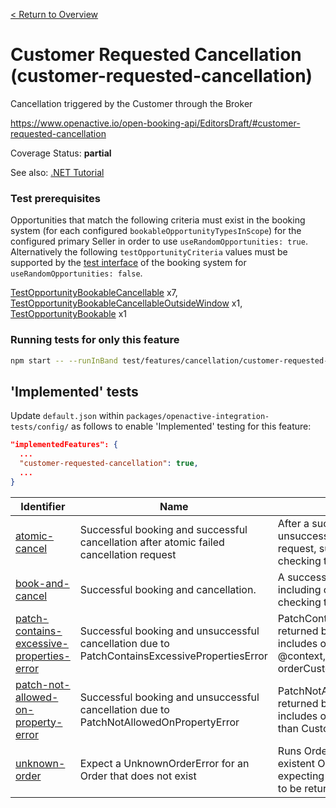 [< Return to Overview](../../README.md)
# Customer Requested Cancellation (customer-requested-cancellation)

Cancellation triggered by the Customer through the Broker


https://www.openactive.io/open-booking-api/EditorsDraft/#customer-requested-cancellation

Coverage Status: **partial**

See also: [.NET Tutorial](https://tutorials.openactive.io/open-booking-sdk/quick-start-guide/storebookingengine/day-7-cancellation)
### Test prerequisites
Opportunities that match the following criteria must exist in the booking system (for each configured `bookableOpportunityTypesInScope`) for the configured primary Seller in order to use `useRandomOpportunities: true`. Alternatively the following `testOpportunityCriteria` values must be supported by the [test interface](https://openactive.io/test-interface/) of the booking system for `useRandomOpportunities: false`.

[TestOpportunityBookableCancellable](https://openactive.io/test-interface#TestOpportunityBookableCancellable) x7, [TestOpportunityBookableCancellableOutsideWindow](https://openactive.io/test-interface#TestOpportunityBookableCancellableOutsideWindow) x1, [TestOpportunityBookable](https://openactive.io/test-interface#TestOpportunityBookable) x1


### Running tests for only this feature

```bash
npm start -- --runInBand test/features/cancellation/customer-requested-cancellation/
```



## 'Implemented' tests

Update `default.json` within `packages/openactive-integration-tests/config/` as follows to enable 'Implemented' testing for this feature:

```json
"implementedFeatures": {
  ...
  "customer-requested-cancellation": true,
  ...
}
```

| Identifier | Name | Description | Prerequisites per Opportunity Type |
|------------|------|-------------|---------------|
| [atomic-cancel](./implemented/atomic-cancel-test.js) | Successful booking and successful cancellation after atomic failed cancellation request | After a successful booking, and an unsuccessful but atomic cancellation request, successfully cancel, including checking the Orders feed. | [TestOpportunityBookableCancellable](https://openactive.io/test-interface#TestOpportunityBookableCancellable) x2, [TestOpportunityBookableCancellableOutsideWindow](https://openactive.io/test-interface#TestOpportunityBookableCancellableOutsideWindow) x1 |
| [book-and-cancel](./implemented/book-and-cancel-test.js) | Successful booking and cancellation. | A successful end to end booking including cancellation, including checking the Orders Feed. | [TestOpportunityBookableCancellable](https://openactive.io/test-interface#TestOpportunityBookableCancellable) x3, [TestOpportunityBookable](https://openactive.io/test-interface#TestOpportunityBookable) x1 |
| [patch-contains-excessive-properties-error](./implemented/patch-contains-excessive-properties-error-test.js) | Successful booking and unsuccessful cancellation due to PatchContainsExcessivePropertiesError | PatchContainsExcessivePropertiesError returned because patch request includes other properties than @type, @context, orderProposalStatus and orderCustomerNote | [TestOpportunityBookableCancellable](https://openactive.io/test-interface#TestOpportunityBookableCancellable) x1 |
| [patch-not-allowed-on-property-error](./implemented/patch-not-allowed-on-property-error-test.js) | Successful booking and unsuccessful cancellation due to PatchNotAllowedOnPropertyError | PatchNotAllowedOnPropertyError returned because patch request includes order item status different than CustomerCancelled | [TestOpportunityBookableCancellable](https://openactive.io/test-interface#TestOpportunityBookableCancellable) x1 |
| [unknown-order](./implemented/unknown-order-test.js) | Expect a UnknownOrderError for an Order that does not exist | Runs Order Cancellation for a non-existent Order (with a fictional UUID), expecting an UnknownOrderError error to be returned |  |


